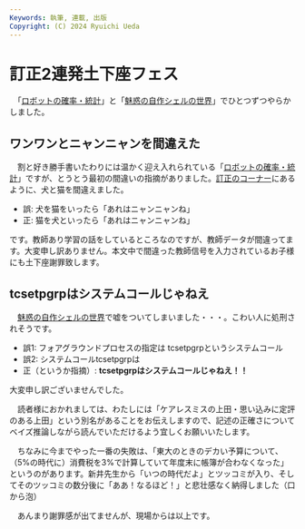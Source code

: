 ```yaml
---
Keywords: 執筆, 連載, 出版
Copyright: (C) 2024 Ryuichi Ueda
---
```


# 訂正2連発土下座フェス

　「[ロボットの確率・統計](/?page=robot_and_stats)」と「[魅惑の自作シェルの世界](/?page=sd_rusty_bash)」でひとつずつやらかしました。

## ワンワンとニャンニャンを間違えた

　割と好き勝手書いたわりには温かく迎え入れられている「[ロボットの確率・統計](/?page=robot_and_stats)」ですが、とうとう最初の間違いの指摘がありました。[訂正のコーナー](https://b.ueda.tech/?page=robot_and_stats#%E9%96%93%E9%81%95%E3%81%84%E3%82%84%E3%82%BF%E3%82%A4%E3%83%9D%E3%81%AE%E6%8C%87%E6%91%98)にあるように、犬と猫を間違えました。

* 誤: 犬を猫をいったら「あれはニャンニャンね」
* 正: 猫を犬といったら「あれはニャンニャンね」

です。教師あり学習の話をしているところなのですが、教師データが間違ってます。大変申し訳ありません。本文中で間違った教師信号を入力されているお子様にも土下座謝罪致します。

## tcsetpgrpはシステムコールじゃねえ

　[魅惑の自作シェルの世界](/?page=sd_rusty_bash)で嘘をついてしまいました・・・。こわい人に処刑されそうです。

* 誤1: フォアグラウンドプロセスの指定は tcsetpgrpというシステムコール
* 誤2: システムコールtcsetpgrpは
* 正（というか指摘）: **tcsetpgrpはシステムコールじゃねえ！！**

大変申し訳ございませんでした。

　読者様におかれましては、わたしには「ケアレスミスの上田・思い込みに定評のある上田」という別名があることをお伝えしますので、記述の正確さについてベイズ推論しながら読んでいただけるよう宜しくお願いいたします。


　ちなみに今までやった一番の失敗は、「東大のときのデカい予算について、（5%の時代に）消費税を3%で計算していて年度末に帳簿が合わなくなった」というのがあります。新井先生から「いつの時代だよ」とツッコミが入り、そしてそのツッコミの数分後に「ああ！なるほど！」と悲壮感なく納得しました（口から泡）


　あんまり謝罪感が出てませんが、現場からは以上です。
